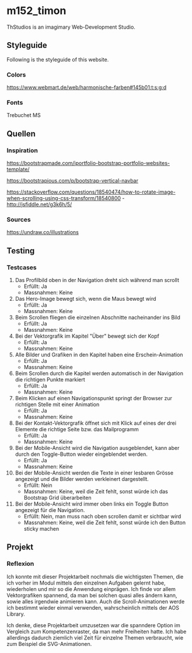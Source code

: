 # m152_timon

ThStudios is an imagimary Web-Development Studio.

## Styleguide

Following is the styleguide of this website.

### Colors

https://www.webmart.de/web/harmonische-farben#145b01:t:s:g:d

### Fonts

Trebuchet MS


## Quellen

### Inspiration

https://bootstrapmade.com/iportfolio-bootstrap-portfolio-websites-template/

https://bootstrapious.com/p/bootstrap-vertical-navbar

https://stackoverflow.com/questions/18540474/how-to-rotate-image-when-scrolling-using-css-transform/18540800 - http://jsfiddle.net/g3k6h/5/

### Sources

https://undraw.co/illustrations


## Testing

### Testcases

1. Das Profilbild oben in der Navigation dreht sich während man scrollt
    - Erfüllt: Ja
    - Massnahmen: Keine
2. Das Hero-Image bewegt sich, wenn die Maus bewegt wird
    - Erfüllt: Ja
    - Massnahmen: Keine
3. Beim Scrollen fliegen die einzelnen Abschnitte nacheinander ins Bild
    - Erfüllt: Ja
    - Massnahmen: Keine
4. Bei der Vektorgrafik im Kapitel "Über" bewegt sich der Kopf
    - Erfüllt: Ja
    - Massnahmen: Keine
5. Alle Bilder und Grafiken in den Kapitel haben eine Erschein-Animation
    - Erfüllt: Ja
    - Massnahmen: Keine
6. Beim Scrollen durch die Kapitel werden automatisch in der Navigation die richtigen Punkte markiert
    - Erfüllt: Ja
    - Massnahmen: Keine
7. Beim Klicken auf einen Navigationspunkt springt der Browser zur richtigen Stelle mit einer Animation
    - Erfüllt: Ja
    - Massnahmen: Keine
8. Bei der Kontakt-Vektorgrafik öffnet sich mit Klick auf eines der drei Elemente die richtige Seite bzw. das Mailprogramm
    - Erfüllt: Ja
    - Massnahmen: Keine
9. Bei der Mobile-Ansicht wird die Navigation ausgeblendet, kann aber durch den Toggle-Button wieder eingeblendet werden.
    - Erfüllt: Ja
    - Massnahmen: Keine
10. Bei der Mobile-Ansicht werden die Texte in einer lesbaren Grösse angezeigt und die Bilder werden verkleinert dargestellt.
    - Erfüllt: Nein
    - Massnahmen: Keine, weil die Zeit fehlt, sonst würde ich das Bootstrap Grid überarbeiten
11. Bei der Mobile-Ansicht wird immer oben links ein Toggle Button angezeigt für die Navigation.
    - Erfüllt: Nein, man muss nach oben scrollen damit er sichtbar wird
    - Massnahmen: Keine, weil die Zeit fehlt, sonst würde ich den Button sticky machen


## Projekt

### Reflexion

Ich konnte mit dieser Projektarbeit nochmals die wichtigsten Themen, die ich vorher im Modul mittels den einzelnen Aufgaben gelernt habe, wiederholen und mir so die Anwendung einprägen. Ich finde vor allem Vektorgrafiken spannend, da man bei solchen quasi alles ändern kann, sowie alles irgendwie animieren kann. Auch die Scroll-Animationen werde ich bestimmt wieder einmal verwenden, wahrscheinlich mittels der AOS Library.

Ich denke, diese Projektarbeit umzusetzen war die spanndere Option im Vergleich zum Kompetenzenraster, da man mehr Freiheiten hatte. Ich habe allerdings dadurch ziemlich viel Zeit für einzelne Themen verbraucht, wie zum Beispiel die SVG-Animationen. 